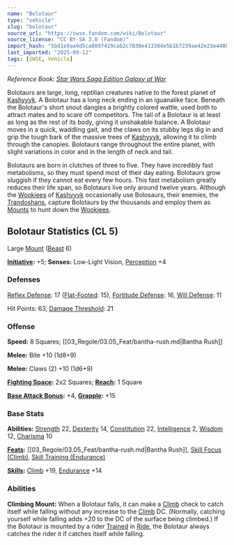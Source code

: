 ```yaml
---
name: "Bolotaur"
type: "vehicle"
slug: "bolotaur"
source_url: "https://swse.fandom.com/wiki/Bolotaur"
source_license: "CC BY-SA 3.0 (Fandom)"
import_hash: "5bd1e9aa9d5ca0897419cab2c7838e413384e5b1b7239ae42e23e448884d046c"
last_imported: "2025-09-12"
tags: [SWSE, Vehicle]
---
```

*Reference Book: [Star Wars Saga Edition Galaxy at War](https://swse.fandom.com/wiki/Star_Wars_Saga_Edition_Galaxy_at_War)*

Bolotaurs are large, long, reptilian creatures native to the forest planet of [Kashyyyk](https://swse.fandom.com/wiki/Kashyyyk). A Bolotaur has a long neck ending in an iguanalike face. Beneath the Bolotaur's short snout dangles a brightly colored wattle, used both to attract mates and to scare off competitors. The tail of a Bolotaur is at least as long as the rest of its body, giving it unshakable balance. A Bolotaur moves in a quick, waddling gait, and the claws on its stubby legs dig in and grip the tough bark of the massive trees of [Kashyyyk](https://swse.fandom.com/wiki/Kashyyyk), allowing it to climb through the canopies. Bolotaurs range throughout the entire planet, with slight variations in color and in the length of neck and tail.

Bolotaurs are born in clutches of three to five. They have incredibly fast metabolisms, so they must spend most of their day eating. Bolotaurs grow sluggish if they cannot eat every few hours. This fast metabolism greatly reduces their life span, so Bolotaurs live only around twelve years. Although the [Wookiees](https://swse.fandom.com/wiki/Wookiees) of [Kashyyyk](https://swse.fandom.com/wiki/Kashyyyk) occasionally use Bolosaurs, their enemies, the [Trandoshans](https://swse.fandom.com/wiki/Trandoshans), capture Bolotaurs by the thousands and employ them as [Mounts](https://swse.fandom.com/wiki/Mounts) to hunt down the [Wookiees](https://swse.fandom.com/wiki/Wookiees).

## Bolotaur Statistics (CL 5)
Large [Mount](https://swse.fandom.com/wiki/Mount) ([Beast](https://swse.fandom.com/wiki/Beast) 6)

**[Initiative](https://swse.fandom.com/wiki/Initiative):** +5; **Senses:** Low-Light Vision, [Perception](https://swse.fandom.com/wiki/Perception) +4
### Defenses
[Reflex Defense](https://swse.fandom.com/wiki/Reflex_Defense): 17 ([Flat-Footed](https://swse.fandom.com/wiki/Flat-Footed): 15), [Fortitude Defense](https://swse.fandom.com/wiki/Fortitude_Defense): 16, [Will Defense](https://swse.fandom.com/wiki/Will_Defense): 11

Hit Points: 63, [Damage Threshold](https://swse.fandom.com/wiki/Damage_Threshold): 21
### Offense
**Speed:** 8 Squares; [[03_Regole/03.05_Feat/bantha-rush.md|Bantha Rush]]

**Melee:** Bite +10 (1d8+9) 

**Melee:** Claws (2) +10 (1d6+9)

**[Fighting Space](https://swse.fandom.com/wiki/Fighting_Space):** 2x2 Squares; **[Reach](https://swse.fandom.com/wiki/Reach):** 1 Square

**[Base Attack Bonus](https://swse.fandom.com/wiki/Base_Attack_Bonus):** +4, **[Grapple](https://swse.fandom.com/wiki/Grapple):** +15
### Base Stats
**Abilities:** [Strength](https://swse.fandom.com/wiki/Strength) 22, [Dexterity](https://swse.fandom.com/wiki/Dexterity) 14, [Constitution](https://swse.fandom.com/wiki/Constitution) 22, [Intelligence](https://swse.fandom.com/wiki/Intelligence) 2, [Wisdom](https://swse.fandom.com/wiki/Wisdom) 12, [Charisma](https://swse.fandom.com/wiki/Charisma) 10

**[Feats](https://swse.fandom.com/wiki/Feats):** [[03_Regole/03.05_Feat/bantha-rush.md|Bantha Rush]], [Skill Focus (Climb)](https://swse.fandom.com/wiki/Skill_Focus_(Climb)), [Skill Training (Endurance)](https://swse.fandom.com/wiki/Skill_Training_(Endurance))

**[Skills](https://swse.fandom.com/wiki/Skills):** [Climb](https://swse.fandom.com/wiki/Climb) +19, [Endurance](https://swse.fandom.com/wiki/Endurance) +14

### Abilities
**Climbing Mount:** When a Bolotaur falls, it can make a [Climb](https://swse.fandom.com/wiki/Climb) check to catch itself while falling without any increase to the [Climb](https://swse.fandom.com/wiki/Climb) DC. (Normally, catching yourself while falling adds +20 to the DC of the surface being climbed.) If the Bolotaur is mounted by a rider [Trained](https://swse.fandom.com/wiki/Trained) in [Ride](https://swse.fandom.com/wiki/Ride), the Bolotaur always catches the rider it if catches itself while falling.